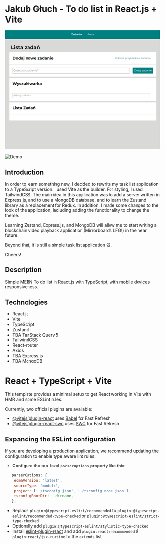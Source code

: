 # Jakub Głuch - To do list in React.js + Vite

![To do list](public/gif/Animation.gif)

![Demo](https://allmosthumann.github.io/todolist-ts-express-mongodb/)

## Introduction

In order to learn something new, I decided to rewrite my task list application to a TypeScript version. I used Vite as the builder. For styling, I used TailwindCSS. The main idea in this application was to add a server written in Express.js, and to use a MongoDB database, and to learn the Zustand library as a replacement for Redux. In addition, I made some changes to the look of the application, including adding the functionality to change the theme.

Learning Zustand, Express.js, and MongoDB will allow me to start writing a blockchain video playback application (Mirrorboards LFG!) in the near future.

Beyond that, it is still a simple task list application 😆.

Cheers!

## Description

Simple MERN To do list in React.js with TypeScript, with mobile devices responsiveness.

## Technologies

- React.js
- Vite
- TypeScript
- Zustand
- TBA TanStack Query 5
- TailwindCSS
- React-router
- Axios
- TBA Express.js
- TBA MongoDB

# React + TypeScript + Vite

This template provides a minimal setup to get React working in Vite with HMR and some ESLint rules.

Currently, two official plugins are available:

- [@vitejs/plugin-react](https://github.com/vitejs/vite-plugin-react/blob/main/packages/plugin-react/README.md) uses [Babel](https://babeljs.io/) for Fast Refresh
- [@vitejs/plugin-react-swc](https://github.com/vitejs/vite-plugin-react-swc) uses [SWC](https://swc.rs/) for Fast Refresh

## Expanding the ESLint configuration

If you are developing a production application, we recommend updating the configuration to enable type aware lint rules:

- Configure the top-level `parserOptions` property like this:

```js
   parserOptions: {
    ecmaVersion: 'latest',
    sourceType: 'module',
    project: ['./tsconfig.json', './tsconfig.node.json'],
    tsconfigRootDir: __dirname,
   },
```

- Replace `plugin:@typescript-eslint/recommended` to `plugin:@typescript-eslint/recommended-type-checked` or `plugin:@typescript-eslint/strict-type-checked`
- Optionally add `plugin:@typescript-eslint/stylistic-type-checked`
- Install [eslint-plugin-react](https://github.com/jsx-eslint/eslint-plugin-react) and add `plugin:react/recommended` & `plugin:react/jsx-runtime` to the `extends` list
